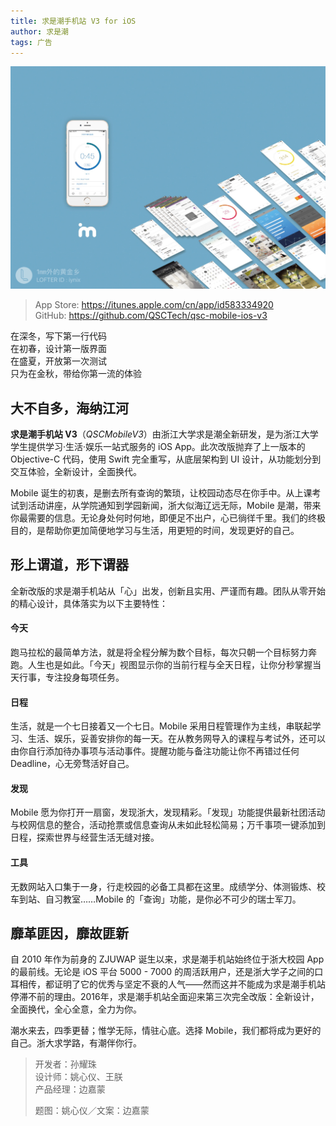 ```yaml
---
title: 求是潮手机站 V3 for iOS
author: 求是潮
tags: 广告
---
```


![](/images/qsc-mobile-ios-v3.jpg)

> App Store: <https://itunes.apple.com/cn/app/id583334920>  
> GitHub: <https://github.com/QSCTech/qsc-mobile-ios-v3>

在深冬，写下第一行代码  
在初春，设计第一版界面  
在盛夏，开放第一次测试  
只为在金秋，带给你第一流的体验

<!--more-->

## 大不自多，海纳江河

**求是潮手机站 V3**（*QSCMobileV3*）由浙江大学求是潮全新研发，是为浙江大学学生提供学习·生活·娱乐一站式服务的 iOS App。此次改版抛弃了上一版本的 Objective-C 代码，使用 Swift 完全重写，从底层架构到 UI 设计，从功能划分到交互体验，全新设计，全面换代。

Mobile 诞生的初衷，是删去所有查询的繁琐，让校园动态尽在你手中。从上课考试到活动讲座，从学院通知到学园新闻，浙大似海辽远无际，Mobile 是潮，带来你最需要的信息。无论身处何时何地，即便足不出户，心已徜徉千里。我们的终极目的，是帮助你更加简便地学习与生活，用更短的时间，发现更好的自己。

## 形上谓道，形下谓器

全新改版的求是潮手机站从「心」出发，创新且实用、严谨而有趣。团队从零开始的精心设计，具体落实为以下主要特性：

#### 今天

跑马拉松的最简单方法，就是将全程分解为数个目标，每次只朝一个目标努力奔跑。人生也是如此。「今天」视图显示你的当前行程与全天日程，让你分秒掌握当天行事，专注投身每项任务。

#### 日程

生活，就是一个七日接着又一个七日。Mobile 采用日程管理作为主线，串联起学习、生活、娱乐，妥善安排你的每一天。在从教务网导入的课程与考试外，还可以由你自行添加待办事项与活动事件。提醒功能与备注功能让你不再错过任何 Deadline，心无旁骛活好自己。

#### 发现

Mobile 愿为你打开一扇窗，发现浙大，发现精彩。「发现」功能提供最新社团活动与校网信息的整合，活动抢票或信息查询从未如此轻松简易；万千事项一键添加到日程，探索世界与经营生活无缝对接。

#### 工具

无数网站入口集于一身，行走校园的必备工具都在这里。成绩学分、体测锻炼、校车到站、自习教室……Mobile 的「查询」功能，是你必不可少的瑞士军刀。

## 靡革匪因，靡故匪新

自 2010 年作为前身的 ZJUWAP 诞生以来，求是潮手机站始终位于浙大校园 App 的最前线。无论是 iOS 平台 5000 - 7000 的周活跃用户，还是浙大学子之间的口耳相传，都证明了它的优秀与坚定不衰的人气——然而这并不能成为求是潮手机站停滞不前的理由。2016年，求是潮手机站全面迎来第三次完全改版：全新设计，全面换代，全心全意，全力为你。

潮水来去，四季更替；惟学无际，情驻心底。选择 Mobile，我们都将成为更好的自己。浙大求学路，有潮伴你行。

> 开发者：孙耀珠  
> 设计师：姚心仪、王朕  
> 产品经理：边嘉蒙
>
> 题图：姚心仪／文案：边嘉蒙
